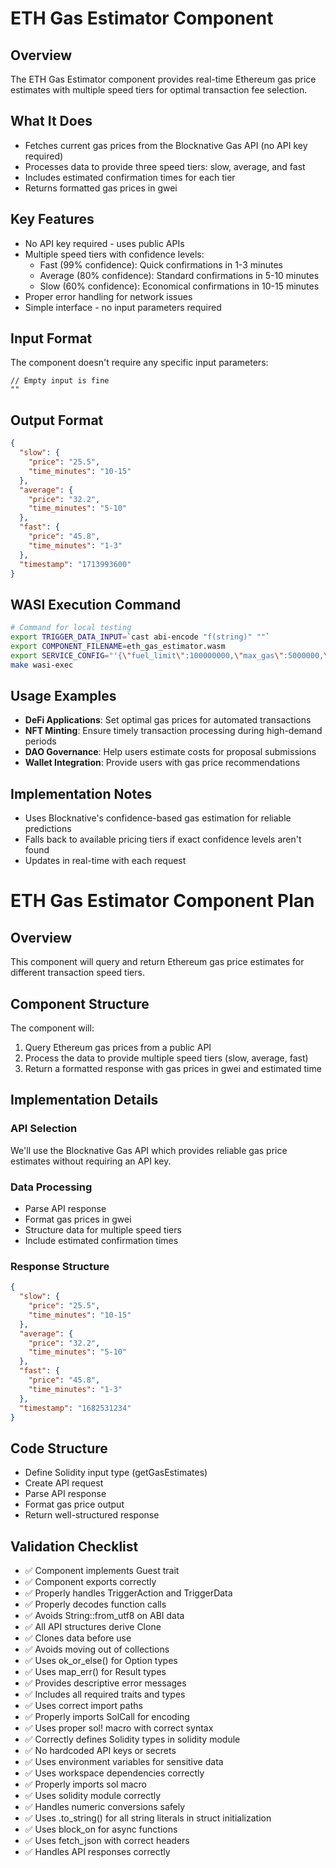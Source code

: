 # ETH Gas Estimator Component

## Overview

The ETH Gas Estimator component provides real-time Ethereum gas price estimates with multiple speed tiers for optimal transaction fee selection.

## What It Does

- Fetches current gas prices from the Blocknative Gas API (no API key required)
- Processes data to provide three speed tiers: slow, average, and fast
- Includes estimated confirmation times for each tier
- Returns formatted gas prices in gwei

## Key Features

- No API key required - uses public APIs
- Multiple speed tiers with confidence levels:
  - Fast (99% confidence): Quick confirmations in 1-3 minutes
  - Average (80% confidence): Standard confirmations in 5-10 minutes
  - Slow (60% confidence): Economical confirmations in 10-15 minutes
- Proper error handling for network issues
- Simple interface - no input parameters required

## Input Format

The component doesn't require any specific input parameters:

```
// Empty input is fine
""
```

## Output Format

```json
{
  "slow": {
    "price": "25.5",
    "time_minutes": "10-15"
  },
  "average": {
    "price": "32.2",
    "time_minutes": "5-10"
  },
  "fast": {
    "price": "45.8", 
    "time_minutes": "1-3"
  },
  "timestamp": "1713993600"
}
```

## WASI Execution Command

```bash
# Command for local testing
export TRIGGER_DATA_INPUT=`cast abi-encode "f(string)" ""`
export COMPONENT_FILENAME=eth_gas_estimator.wasm
export SERVICE_CONFIG="'{\"fuel_limit\":100000000,\"max_gas\":5000000,\"host_envs\":[],\"kv\":[],\"workflow_id\":\"default\",\"component_id\":\"default\"}'"
make wasi-exec
```

## Usage Examples

- **DeFi Applications**: Set optimal gas prices for automated transactions
- **NFT Minting**: Ensure timely transaction processing during high-demand periods
- **DAO Governance**: Help users estimate costs for proposal submissions
- **Wallet Integration**: Provide users with gas price recommendations

## Implementation Notes

- Uses Blocknative's confidence-based gas estimation for reliable predictions
- Falls back to available pricing tiers if exact confidence levels aren't found
- Updates in real-time with each request

# ETH Gas Estimator Component Plan

## Overview
This component will query and return Ethereum gas price estimates for different transaction speed tiers.

## Component Structure
The component will:
1. Query Ethereum gas prices from a public API
2. Process the data to provide multiple speed tiers (slow, average, fast)
3. Return a formatted response with gas prices in gwei and estimated time

## Implementation Details

### API Selection
We'll use the Blocknative Gas API which provides reliable gas price estimates without requiring an API key.

### Data Processing
- Parse API response
- Format gas prices in gwei
- Structure data for multiple speed tiers
- Include estimated confirmation times

### Response Structure
```json
{
  "slow": {
    "price": "25.5",
    "time_minutes": "10-15"
  },
  "average": {
    "price": "32.2",
    "time_minutes": "5-10"
  },
  "fast": {
    "price": "45.8", 
    "time_minutes": "1-3"
  },
  "timestamp": "1682531234"
}
```

## Code Structure
- Define Solidity input type (getGasEstimates)
- Create API request
- Parse API response
- Format gas price output
- Return well-structured response

## Validation Checklist
- ✅ Component implements Guest trait
- ✅ Component exports correctly
- ✅ Properly handles TriggerAction and TriggerData
- ✅ Properly decodes function calls
- ✅ Avoids String::from_utf8 on ABI data
- ✅ All API structures derive Clone
- ✅ Clones data before use
- ✅ Avoids moving out of collections
- ✅ Uses ok_or_else() for Option types
- ✅ Uses map_err() for Result types
- ✅ Provides descriptive error messages
- ✅ Includes all required traits and types
- ✅ Uses correct import paths
- ✅ Properly imports SolCall for encoding
- ✅ Uses proper sol! macro with correct syntax
- ✅ Correctly defines Solidity types in solidity module
- ✅ No hardcoded API keys or secrets
- ✅ Uses environment variables for sensitive data
- ✅ Uses workspace dependencies correctly
- ✅ Properly imports sol macro
- ✅ Uses solidity module correctly
- ✅ Handles numeric conversions safely
- ✅ Uses .to_string() for all string literals in struct initialization
- ✅ Uses block_on for async functions
- ✅ Uses fetch_json with correct headers
- ✅ Handles API responses correctly
